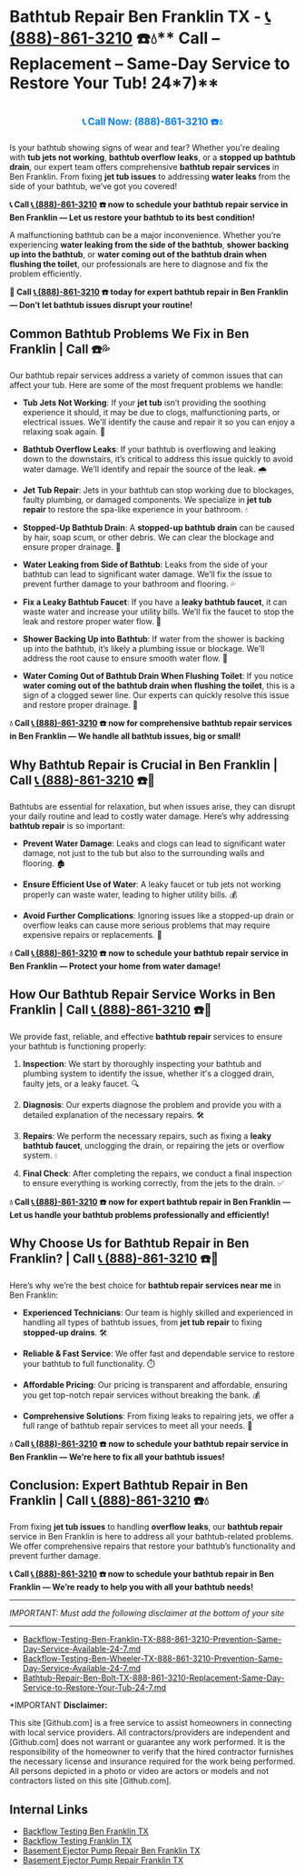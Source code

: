 # Bathtub Repair Ben Franklin TX - [📞 (888)-861-3210](https://plumbing-texas-3210.netlify.app) ☎️💧** Call – Replacement – Same-Day Service to Restore Your Tub! 24*7)**
# 

<p align="center" style="font-size: 1.2em; font-weight: bold; margin: 20px 0;">
  <a href="https://plumbing-texas-3210.netlify.app" target="_blank" style="color: #007BFF; text-decoration: none;">📞 Call Now: (888)-861-3210 ☎️💧</a>
</p>

Is your bathtub showing signs of wear and tear? Whether you're dealing with **tub jets not working**, **bathtub overflow leaks**, or a **stopped up bathtub drain**, our expert team offers comprehensive **bathtub repair services** in Ben Franklin. From fixing **jet tub issues** to addressing **water leaks** from the side of your bathtub, we’ve got you covered!

**📞 Call [📞 (888)-861-3210](https://plumbing-texas-3210.netlify.app) ☎️ now to schedule your bathtub repair service in Ben Franklin — Let us restore your bathtub to its best condition!**

A malfunctioning bathtub can be a major inconvenience. Whether you’re experiencing **water leaking from the side of the bathtub**, **shower backing up into the bathtub**, or **water coming out of the bathtub drain when flushing the toilet**, our professionals are here to diagnose and fix the problem efficiently.

**🚨 Call [📞 (888)-861-3210](https://plumbing-texas-3210.netlify.app) ☎️ today for expert bathtub repair in Ben Franklin — Don’t let bathtub issues disrupt your routine!**

## **Common Bathtub Problems We Fix in Ben Franklin | Call  ☎️💦**

Our bathtub repair services address a variety of common issues that can affect your tub. Here are some of the most frequent problems we handle:

- **Tub Jets Not Working**: If your **jet tub** isn’t providing the soothing experience it should, it may be due to clogs, malfunctioning parts, or electrical issues. We'll identify the cause and repair it so you can enjoy a relaxing soak again. 🛁

- **Bathtub Overflow Leaks**: If your bathtub is overflowing and leaking down to the downstairs, it’s critical to address this issue quickly to avoid water damage. We’ll identify and repair the source of the leak. 🌧️

- **Jet Tub Repair**: Jets in your bathtub can stop working due to blockages, faulty plumbing, or damaged components. We specialize in **jet tub repair** to restore the spa-like experience in your bathroom. 💧

- **Stopped-Up Bathtub Drain**: A **stopped-up bathtub drain** can be caused by hair, soap scum, or other debris. We can clear the blockage and ensure proper drainage. 🚿

- **Water Leaking from Side of Bathtub**: Leaks from the side of your bathtub can lead to significant water damage. We’ll fix the issue to prevent further damage to your bathroom and flooring. 💦

- **Fix a Leaky Bathtub Faucet**: If you have a **leaky bathtub faucet**, it can waste water and increase your utility bills. We’ll fix the faucet to stop the leak and restore proper water flow. 🔧

- **Shower Backing Up into Bathtub**: If water from the shower is backing up into the bathtub, it’s likely a plumbing issue or blockage. We’ll address the root cause to ensure smooth water flow. 🚿

- **Water Coming Out of Bathtub Drain When Flushing Toilet**: If you notice **water coming out of the bathtub drain when flushing the toilet**, this is a sign of a clogged sewer line. Our experts can quickly resolve this issue and restore proper drainage. 🚽

**💧 Call [📞 (888)-861-3210](https://plumbing-texas-3210.netlify.app) ☎️ now for comprehensive bathtub repair services in Ben Franklin — We handle all bathtub issues, big or small!**

## **Why Bathtub Repair is Crucial in Ben Franklin | Call [📞 (888)-861-3210](https://plumbing-texas-3210.netlify.app) ☎️🔧**

Bathtubs are essential for relaxation, but when issues arise, they can disrupt your daily routine and lead to costly water damage. Here’s why addressing **bathtub repair** is so important:

- **Prevent Water Damage**: Leaks and clogs can lead to significant water damage, not just to the tub but also to the surrounding walls and flooring. 🏚️

- **Ensure Efficient Use of Water**: A leaky faucet or tub jets not working properly can waste water, leading to higher utility bills. 💰

- **Avoid Further Complications**: Ignoring issues like a stopped-up drain or overflow leaks can cause more serious problems that may require expensive repairs or replacements. 🔧

**💧 Call [📞 (888)-861-3210](https://plumbing-texas-3210.netlify.app) ☎️ now to schedule your bathtub repair service in Ben Franklin — Protect your home from water damage!**

## **How Our Bathtub Repair Service Works in Ben Franklin | Call [📞 (888)-861-3210](https://plumbing-texas-3210.netlify.app) ☎️🔧**

We provide fast, reliable, and effective **bathtub repair** services to ensure your bathtub is functioning properly:

1. **Inspection**: We start by thoroughly inspecting your bathtub and plumbing system to identify the issue, whether it's a clogged drain, faulty jets, or a leaky faucet. 🔍

2. **Diagnosis**: Our experts diagnose the problem and provide you with a detailed explanation of the necessary repairs. 🛠️

3. **Repairs**: We perform the necessary repairs, such as fixing a **leaky bathtub faucet**, unclogging the drain, or repairing the jets or overflow system. 💧

4. **Final Check**: After completing the repairs, we conduct a final inspection to ensure everything is working correctly, from the jets to the drain. ✅

**💧 Call [📞 (888)-861-3210](https://plumbing-texas-3210.netlify.app) ☎️ now for expert bathtub repair in Ben Franklin — Let us handle your bathtub problems professionally and efficiently!**

## **Why Choose Us for Bathtub Repair in Ben Franklin? | Call [📞 (888)-861-3210](https://plumbing-texas-3210.netlify.app) ☎️🌟**

Here’s why we’re the best choice for **bathtub repair services near me** in Ben Franklin:

- **Experienced Technicians**: Our team is highly skilled and experienced in handling all types of bathtub issues, from **jet tub repair** to fixing **stopped-up drains**. 🛠️

- **Reliable & Fast Service**: We offer fast and dependable service to restore your bathtub to full functionality. ⏱️

- **Affordable Pricing**: Our pricing is transparent and affordable, ensuring you get top-notch repair services without breaking the bank. 💰

- **Comprehensive Solutions**: From fixing leaks to repairing jets, we offer a full range of bathtub repair services to meet all your needs. 🔧

**💧 Call [📞 (888)-861-3210](https://plumbing-texas-3210.netlify.app) ☎️ now to schedule your bathtub repair service in Ben Franklin — We’re here to fix all your bathtub issues!**

## **Conclusion: Expert Bathtub Repair in Ben Franklin | Call [📞 (888)-861-3210](https://plumbing-texas-3210.netlify.app) ☎️💧**

From fixing **jet tub issues** to handling **overflow leaks**, our **bathtub repair** service in Ben Franklin is here to address all your bathtub-related problems. We offer comprehensive repairs that restore your bathtub’s functionality and prevent further damage.

**📞 Call [📞 (888)-861-3210](https://plumbing-texas-3210.netlify.app) ☎️ now to schedule your bathtub repair in Ben Franklin — We’re ready to help you with all your bathtub needs!**




---

*IMPORTANT: Must add the following disclaimer at the bottom of your site*

---

- [Backflow-Testing-Ben-Franklin-TX-888-861-3210-Prevention-Same-Day-Service-Available-24-7.md](https://github.com/allyoucaneatsushiin/plumbing-texas/blob/main/Backflow-Testing-Ben-Franklin-TX-888-861-3210-Prevention-Same-Day-Service-Available-24-7.md)
- [Backflow-Testing-Ben-Wheeler-TX-888-861-3210-Prevention-Same-Day-Service-Available-24-7.md](https://github.com/allyoucaneatsushiin/plumbing-texas/blob/main/Backflow-Testing-Ben-Wheeler-TX-888-861-3210-Prevention-Same-Day-Service-Available-24-7.md)
- [Bathtub-Repair-Ben-Bolt-TX-888-861-3210-Replacement-Same-Day-Service-to-Restore-Your-Tub-24-7.md](https://github.com/allyoucaneatsushiin/plumbing-texas/blob/main/Bathtub-Repair-Ben-Bolt-TX-888-861-3210-Replacement-Same-Day-Service-to-Restore-Your-Tub-24-7.md)


*IMPORTANT **Disclaimer:**

This site [Github.com] is a free service to assist homeowners in connecting with local service providers. All contractors/providers are independent and [Github.com] does not warrant or guarantee any work performed. It is the responsibility of the homeowner to verify that the hired contractor furnishes the necessary license and insurance required for the work being performed. All persons depicted in a photo or video are actors or models and not contractors listed on this site [Github.com].


## Internal Links
- [Backflow Testing Ben Franklin TX](https://github.com/allyoucaneatsushiin/plumbing-texas/blob/main/Backflow-Testing-Ben-Franklin-TX-888-861-3210-Prevention-Same-Day-Service-Available-24-7.md)
- [Backflow Testing Franklin TX](https://github.com/allyoucaneatsushiin/plumbing-texas/blob/main/Backflow-Testing-Franklin-TX-888-861-3210-Prevention-Same-Day-Service-Available-24-7.md)
- [Basement Ejector Pump Repair Ben Franklin TX](https://github.com/allyoucaneatsushiin/plumbing-texas/blob/main/Basement-Ejector-Pump-Repair-Ben-Franklin-TX-888-861-3210-Same-Day-Service-for-Urgent-Repairs-24-7.md)
- [Basement Ejector Pump Repair Franklin TX](https://github.com/allyoucaneatsushiin/plumbing-texas/blob/main/Basement-Ejector-Pump-Repair-Franklin-TX-888-861-3210-Same-Day-Service-for-Urgent-Repairs-24-7.md)
